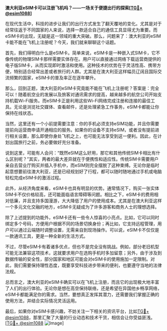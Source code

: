 **澳大利亚eSIM卡可以注册飞机吗？——一场关于便捷出行的探索[[TG💪+ @esim1088](https://t.me/s/esim1088)]**

在现代生活中，科技的进步让我们的出行方式发生了翻天覆地的变化。尤其是对于经常往返于不同国家的人来说，选择一款适合自己的通信工具显得尤为重要。而eSIM卡的出现，无疑是这一领域的重大突破。那么，问题来了：澳大利亚的eSIM卡能不能在飞机上注册呢？今天，我们就来聊聊这个话题。

首先，我们得明白什么是eSIM卡。简单来说，eSIM卡是一种嵌入式SIM卡，它不像传统的物理SIM卡那样需要实体存在。用户可以直接通过网络下载运营商提供的电子版SIM卡，从而实现即时激活和使用。这种技术的优势在于灵活性高、携带方便，特别适合经常出差或者旅行的人群。尤其是在澳大利亚这样幅员辽阔且国际交流频繁的国家，eSIM卡的普及率正在逐年攀升。

那么，回到正题，澳大利亚的eSIM卡究竟能不能在飞机上注册呢？答案是：完全可以！随着航空业的发展以及旅客对通讯需求的提高，越来越多的航空公司开始支持机载Wi-Fi服务。而eSIM卡正是利用这些Wi-Fi网络完成注册和连接的最佳工具。无论是浏览社交媒体、查看邮件，还是处理紧急工作事务，eSIM卡都能让你保持在线状态。

当然，这里还有一个小前提需要注意：你的手机必须支持eSIM功能，并且你需要提前向运营商申请开通相应的服务。如果你的设备不支持eSIM，或者没有提前进行相关设置，那么即使你身处飞机之上，也可能无法享受到这一便利。因此，在计划出国旅行之前，务必要做好充分准备。

说到这里，可能有人会问：“既然eSIM这么好用，那它和其他传统SIM卡相比有什么区别呢？”其实，两者的最大差异就在于便携性和适应性。传统SIM卡需要用户亲自去营业厅购买并插入手机中，而eSIM则完全摆脱了这种束缚。无论你是临时起意想要前往澳大利亚，还是已经规划好了行程，都可以随时随地通过手机或电脑轻松完成eSIM卡的激活过程。

此外，从经济角度来看，eSIM卡也具有明显的优势。通常情况下，购买一张实体SIM卡不仅价格较高，还可能面临语言障碍等问题。相比之下，eSIM卡的费用相对低廉，并且支持多国漫游，大大降低了用户的使用成本。尤其是在澳大利亚这样一个多元文化交融的地方，eSIM卡无疑成为了许多游客和商务人士的理想选择。

除了上述提到的功能外，eSIM卡还有一些令人惊喜的小亮点。比如，它可以同时绑定多个号码，方便用户根据不同的场景切换身份；再比如，它支持远程管理，用户可以通过云端随时调整设置，无需亲自到现场操作。可以说，eSIM卡不仅仅是一款通讯工具，更是一种全新的生活方式。

不过，尽管eSIM卡有着诸多优点，但也不是完全没有挑战。例如，部分老旧机型可能无法兼容这项技术，这就要求用户在选购手机时多加留意；另外，由于涉及到数据传输的安全性，部分国家和地区可能会对eSIM卡的使用施加一定限制。对此，我们需要保持理性态度，既要享受科技进步带来的便利，也要遵守当地的法律法规。

总而言之，澳大利亚的eSIM卡确实可以在飞机上注册，而且它的出现极大地丰富了人们的出行体验。无论你是想在高空保持联络，还是希望在异国他乡畅享网络，eSIM卡都能满足你的需求。当然，要想真正发挥其潜力，还需要我们掌握正确的使用方法，并结合实际情况灵活运用。

最后，如果你对eSIM卡感兴趣，不妨关注一下相关的资讯平台，比如[TG💪+ @esim1088](https://t.me/s/esim1088)，那里汇聚了大量的行业动态和技术干货，相信会让你受益匪浅。[[TG💪+ @esim1088](https://t.me/s/esim1088) ![Image](https://i.postimg.cc/4NQfJmqS/Snipaste-2025-05-13-00-14-12.png)]